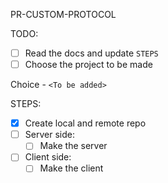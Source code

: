 PR-CUSTOM-PROTOCOL

TODO: 
*[ ] Read the docs and update `STEPS`
*[ ] Choose the project to be made

Choice - `<To be added>`

STEPS:
*[x] Create local and remote repo
*[ ] Server side:
    *[ ] Make the server
    
*[ ] Client side:
    *[ ] Make the client